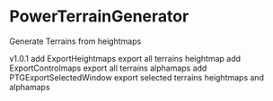 # PowerTerrainGenerator
Generate Terrains from heightmaps

v1.0.1
    add ExportHeightmaps
        export all terrains heightmap
    add ExportControlmaps
        export all terrains alphamaps
    add PTGExportSelectedWindow
        export selected terrains heightmaps and alphamaps